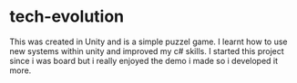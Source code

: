 # tech-evolution
This was created in Unity and is a simple puzzel game.
I learnt how to use new systems within unity and improved my c# skills.
I started this project since i was board but i really enjoyed the demo i made so i developed it more.
